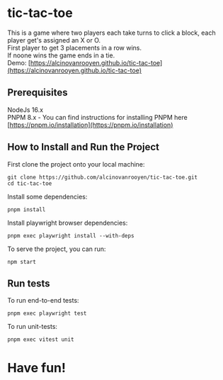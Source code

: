 # tic-tac-toe

This is a game where two players each take turns to click a block, each player get's assigned an X or O. <br/>
First player to get 3 placements in a row wins. <br/>
If noone wins the game ends in a tie. <br/>
Demo: [https://alcinovanrooyen.github.io/tic-tac-toe](https://alcinovanrooyen.github.io/tic-tac-toe)

## Prerequisites

NodeJs 16.x <br/>
PNPM 8.x - You can find instructions for installing PNPM here [https://pnpm.io/installation](https://pnpm.io/installation)

## How to Install and Run the Project

First clone the project onto your local machine:
```shell
git clone https://github.com/alcinovanrooyen/tic-tac-toe.git
cd tic-tac-toe
```
Install some dependencies:
```shell
pnpm install
```
Install playwright browser dependencies:
```shell
pnpm exec playwright install --with-deps
```
To serve the project, you can run:
```shell
npm start
```

## Run tests

To run end-to-end tests:
```shell
pnpm exec playwright test
```
To run unit-tests:
```shell
pnpm exec vitest unit
```

# Have fun!
